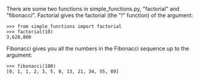 There are some two functions in simple_functions.py, "factorial" and "fibonacci".
Factorial gives the factorial (the "!" function) of the argument:

    >>> from simple_functions import factorial
    >>> factorial(10)
    3,628,800

Fibonacci gives you all the numbers in the Fibonacci sequence up to the argument:

    >>> fibonacci(100)
    [0, 1, 1, 2, 3, 5, 8, 13, 21, 34, 55, 89]
